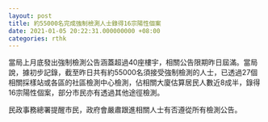 ```yaml
---
layout: post
title: 約55000名完成強制檢測人士錄得16宗陽性個案
date: 2021-01-05 20:22:31.000000000 +08:00
categories: rthk
---
```


當局上月底發出強制檢測公告涵蓋超過40座樓宇，相關公告限期昨日屆滿。當局說，據初步記錄，截至昨日共有約55000名須接受強制檢測的人士，已透過27個相關採樣站或各區的社區檢測中心檢測，佔相關大廈估算居民人數近8成半，錄得16宗陽性個案，部分市民亦有透過其他途徑檢測。

民政事務總署提醒市民，政府會嚴肅跟進相關人士有否遵從所有檢測公告。
